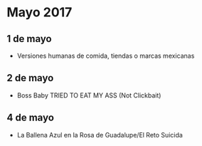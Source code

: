 Mayo 2017
===========

## 1 de mayo
 - Versiones humanas de comida, tiendas o marcas mexicanas 
 
## 2 de mayo
 - Boss Baby TRIED TO EAT MY ASS (Not Clickbait)

## 4 de mayo
 - La Ballena Azul en la Rosa de Guadalupe/El Reto Suicida
